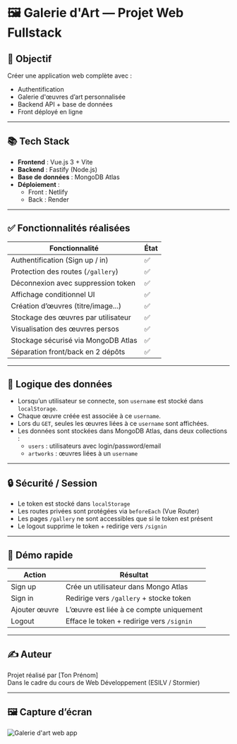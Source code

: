 # 🖼️ Galerie d'Art — Projet Web Fullstack

## 🎯 Objectif
Créer une application web complète avec :
- Authentification
- Galerie d'œuvres d’art personnalisée
- Backend API + base de données
- Front déployé en ligne

---

## 📚 Tech Stack

- **Frontend** : Vue.js 3 + Vite
- **Backend** : Fastify (Node.js)
- **Base de données** : MongoDB Atlas
- **Déploiement** :
  - Front : Netlify
  - Back : Render

---

## ✅ Fonctionnalités réalisées

| Fonctionnalité                      | État  |
|------------------------------------|-------|
| Authentification (Sign up / in)    | ✅    |
| Protection des routes (`/gallery`) | ✅    |
| Déconnexion avec suppression token | ✅    |
| Affichage conditionnel UI          | ✅    |
| Création d’œuvres (titre/image...) | ✅    |
| Stockage des œuvres par utilisateur | ✅   |
| Visualisation des œuvres persos    | ✅    |
| Stockage sécurisé via MongoDB Atlas| ✅    |
| Séparation front/back en 2 dépôts  | ✅    |

---

## 🧠 Logique des données

- Lorsqu’un utilisateur se connecte, son `username` est stocké dans `localStorage`.
- Chaque œuvre créée est associée à ce `username`.
- Lors du `GET`, seules les œuvres liées à ce `username` sont affichées.
- Les données sont stockées dans MongoDB Atlas, dans deux collections :
  - `users` : utilisateurs avec login/password/email
  - `artworks` : œuvres liées à un `username`

---

## 🔒 Sécurité / Session

- Le token est stocké dans `localStorage`
- Les routes privées sont protégées via `beforeEach` (Vue Router)
- Les pages `/gallery` ne sont accessibles que si le token est présent
- Le logout supprime le token + redirige vers `/signin`

---

## 🧪 Démo rapide

| Action        | Résultat                                  |
|---------------|-------------------------------------------|
| Sign up       | Crée un utilisateur dans Mongo Atlas      |
| Sign in       | Redirige vers `/gallery` + stocke token   |
| Ajouter œuvre | L’œuvre est liée à ce compte uniquement   |
| Logout        | Efface le token + redirige vers `/signin` |

---

## ✍️ Auteur

Projet réalisé par [Ton Prénom]  
Dans le cadre du cours de Web Développement (ESILV / Stormier)

---

## 🖼️ Capture d’écran

![Galerie d'art web app](./public/screenshot-readme.png)
